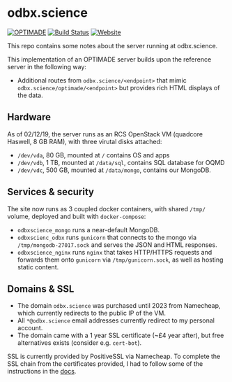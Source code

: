 # odbx.science

[![OPTIMADE](https://img.shields.io/endpoint?url=https://raw.githubusercontent.com/Materials-Consortia/optimade-python-tools/master/.ci/optimade-version.json&logo=json)](https://github.com/Materials-Consortia/OPTIMADE/) 
[![Build Status](https://img.shields.io/github/workflow/status/ml-evs/odbx.science/Remote%20validator?logo=github)](https://github.com/ml-evs/odbx.science/actions?query=branch%3Amaster+)
[![Website](https://img.shields.io/website?down_color=lightgrey&down_message=down&label=OPTIMADE%20API&logo=json&up_color=green&up_message=up&url=https%3A%2F%2Fodbx.science%2Foptimade)](https://odbx.science/optimade)

This repo contains some notes about the server running at odbx.science. 

This implementation of an OPTIMADE server builds upon the reference server in
the following way:

- Additional routes from `odbx.science/<endpoint>` that mimic `odbx.science/optimade/<endpoint>` but
  provides rich HTML displays of the data.

## Hardware 

As of 02/12/19, the server runs as an RCS OpenStack VM (quadcore Haswell, 8 GB RAM), with three virutal disks attached:

- `/dev/vda`, 80 GB, mounted at `/` contains OS and apps
- `/dev/vdb`, 1 TB, mounted at `/data/sql`, contains SQL database for OQMD
- `/dev/vdc`, 500 GB, mounted at `/data/mongo`, contains our MongoDB.

## Services & security

The site now runs as 3 coupled docker containers, with shared `/tmp/` volume, deployed and built with `docker-compose`:
- `odbxscience_mongo` runs a near-default MongoDB.
- `odbxscienc_odbx` runs `gunicorn` that connects to the mongo via `/tmp/mongodb-27017.sock` and serves the JSON and HTML responses.
- `odbxscience_nginx` runs `nginx` that takes HTTP/HTTPS requests and forwards them onto `gunicorn` via `/tmp/gunicorn.sock`, as well as hosting static content.

## Domains & SSL

- The domain `odbx.science` was purchased until 2023 from Namecheap, which currently redirects to the public IP of the VM.
- All `*@odbx.science` email addresses currently redirect to my personal account.
- The domain came with a 1 year SSL certificate (~£4 year after), but free alternatives exists (consider e.g. `cert-bot`).

SSL is currently provided by PositiveSSL via Namecheap. To complete the SSL chain from the certificates provided, I had to follow some of the instructions in the [docs](http://nginx.org/en/docs/http/configuring_https_servers.html#chains).
